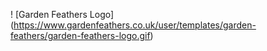 ! [Garden Feathers Logo] (https://www.gardenfeathers.co.uk/user/templates/garden-feathers/garden-feathers-logo.gif)
